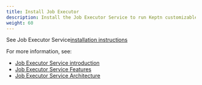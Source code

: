 ```yaml
---
title: Install Job Executor 
description: Install the Job Executor Service to run Keptn customizable tasks as Kubernetes jobs
weight: 60
---
```


See Job Executor Service[installation instructions](https://github.com/keptn-contrib/job-executor-service/blob/main/docs/INSTALL.md)

For more information, see:

* [Job Executor Service introduction](https://github.com/keptn-contrib/job-executor-service)
* [Job Executor Service Features](https://github.com/keptn-contrib/job-executor-service/blob/main/docs/FEATURES.md)
* [Job Executor Service Architecture](https://github.com/keptn-contrib/job-executor-service/blob/main/docs/ARCHITECTURE.md)
